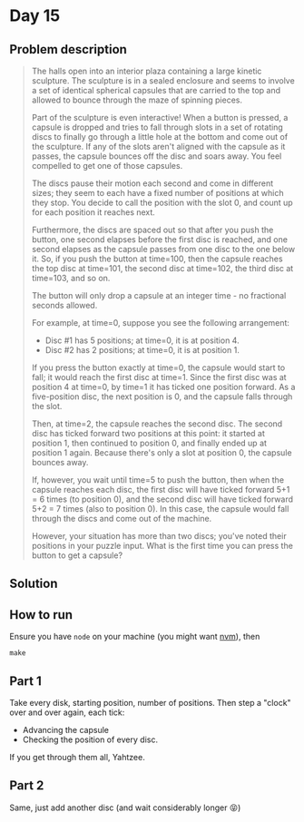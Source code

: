 # Day 15

## Problem description

> The halls open into an interior plaza containing a large kinetic sculpture. The
> sculpture is in a sealed enclosure and seems to involve a set of identical
> spherical capsules that are carried to the top and allowed to bounce through
> the maze of spinning pieces.
> 
> Part of the sculpture is even interactive! When a button is pressed, a capsule
> is dropped and tries to fall through slots in a set of rotating discs to
> finally go through a little hole at the bottom and come out of the sculpture.
> If any of the slots aren't aligned with the capsule as it passes, the capsule
> bounces off the disc and soars away. You feel compelled to get one of those
> capsules.
> 
> The discs pause their motion each second and come in different sizes; they seem
> to each have a fixed number of positions at which they stop. You decide to call
> the position with the slot 0, and count up for each position it reaches next.
> 
> Furthermore, the discs are spaced out so that after you push the button, one
> second elapses before the first disc is reached, and one second elapses as the
> capsule passes from one disc to the one below it. So, if you push the button at
> time=100, then the capsule reaches the top disc at time=101, the second disc at
> time=102, the third disc at time=103, and so on.
> 
> The button will only drop a capsule at an integer time - no fractional seconds
> allowed.
> 
> For example, at time=0, suppose you see the following arrangement:
> 
> * Disc #1 has 5 positions; at time=0, it is at position 4.
> * Disc #2 has 2 positions; at time=0, it is at position 1.
>
> If you press the button exactly at time=0, the capsule would start to fall; it
> would reach the first disc at time=1. Since the first disc was at position 4 at
> time=0, by time=1 it has ticked one position forward. As a five-position disc,
> the next position is 0, and the capsule falls through the slot.
> 
> Then, at time=2, the capsule reaches the second disc. The second disc has
> ticked forward two positions at this point: it started at position 1, then
> continued to position 0, and finally ended up at position 1 again. Because
> there's only a slot at position 0, the capsule bounces away.
> 
> If, however, you wait until time=5 to push the button, then when the capsule
> reaches each disc, the first disc will have ticked forward 5+1 = 6 times (to
> position 0), and the second disc will have ticked forward 5+2 = 7 times (also
> to position 0). In this case, the capsule would fall through the discs and come
> out of the machine.
> 
> However, your situation has more than two discs; you've noted their positions
> in your puzzle input. What is the first time you can press the button to get a
> capsule?

## Solution

## How to run

Ensure you have `node` on your machine (you might want
[nvm](https://github.com/creationix/nvm)), then

`make`

## Part 1

Take every disk, starting position, number of positions. Then step a "clock"
over and over again, each tick:

* Advancing the capsule
* Checking the position of every disc.

If you get through them all, Yahtzee.

## Part 2

Same, just add another disc (and wait considerably longer 😝)

